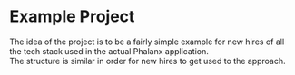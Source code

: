 # Example Project

The idea of the project is to be a fairly simple example for new
hires of all the tech stack used in the actual Phalanx application.
<br>
The structure is similar in order for new hires to get used to the 
approach.

